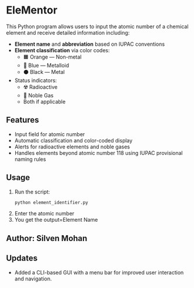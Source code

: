 # EleMentor

This Python program allows users to input the atomic number of a chemical element and receive detailed information including:

- **Element name** and **abbreviation** based on IUPAC conventions
- **Element classification** via color codes:
  - 🟧 Orange — Non-metal
  - 🔵 Blue — Metalloid
  - ⚫ Black — Metal
- Status indicators:
  - ☢️ Radioactive
  - 🧪 Noble Gas
  - Both if applicable

## Features

- Input field for atomic number
- Automatic classification and color-coded display
- Alerts for radioactive elements and noble gases
- Handles elements beyond atomic number 118 using IUPAC provisional naming rules

## Usage

1. Run the script:
   ```bash
   python element_identifier.py
2. Enter the atomic number
3. You get the output=Element Name


## Author: Silven Mohan

## Updates
- Added a CLI-based GUI with a menu bar for improved user interaction and navigation.
